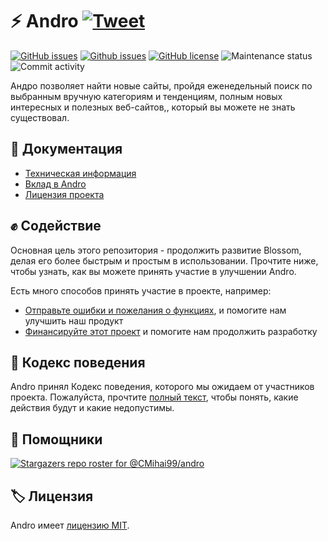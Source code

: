 # ⚡ Andro [![Tweet](https://img.shields.io/twitter/url/http/shields.io.svg?style=social)](https://twitter.com/intent/tweet?text=Find%20over%20100%20new%20and%20exciting%20websites%20at&url=http://cmihai99.github.io/andro&via=androteamfaq&hashtags=andro,webdevelopment,website,websitefinder,developers)

[![GitHub issues](https://img.shields.io/github/issues/CMihai99/andro?style=flat-square)](https://github.com/CMihai99/andro/issues)
[![Github issues](https://img.shields.io/github/issues-closed/CMihai99/andro?style=flat-square)](https://github.com/CMihai99/andro/issues?q=is%3Aissue+is%3Aclosed)
[![GitHub license](https://img.shields.io/github/license/CMihai99/andro?color=g&style=flat-square)](https://github.com/CMihai99/andro/blob/master/LICENSE)
![Maintenance status](https://img.shields.io/maintenance/yes/2021?style=flat-square)
![Commit activity](https://img.shields.io/github/commit-activity/w/CMihai99/andro?color=g&style=flat-square)

Андро позволяет найти новые сайты, пройдя еженедельный поиск по выбранным вручную категориям и тенденциям, полным новых интересных и полезных веб-сайтов,, который вы можете не знать существовал.

## 📃 Документация

  - [Техническая информация](https://github.com/CMihai99/andro/blob/main/README.md)
  - [Вклад в Andro](https://github.com/CMihai99/andro/blob/main/CONTRIBUTING.md)
  - [Лицензия проекта](https://github.com/CMihai99/andro/blob/main/LICENSE)

## ✊ Содействие

Основная цель этого репозитория - продолжить развитие Blossom, делая его более быстрым и простым в использовании. Прочтите ниже, чтобы узнать, как вы можете принять участие в улучшении Andro.

Есть много способов принять участие в проекте, например:

  - [Отправьте ошибки и пожелания о функциях](https://github.com/CMihai99/andro/issues), и помогите нам улучшить наш продукт
  - [Финансируйте этот проект](https://www.paypal.com/paypalme/Impulse884?locale.x=en_US) и помогите нам продолжить разработку

## 🙌 Кодекс поведения

Andro принял Кодекс поведения, которого мы ожидаем от участников проекта. Пожалуйста, прочтите [полный текст](https://code.fb.com/codeofconduct), чтобы понять, какие действия будут и какие недопустимы.

## 👏 Помощники

[![Stargazers repo roster for @CMihai99/andro](https://reporoster.com/stars/CMihai99/andro)](https://github.com/CMihai99/andro/stargazers)

## 🏷 Лицензия

Andro имеет [лицензию MIT](LICENSE).